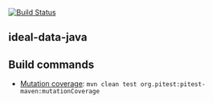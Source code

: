 [![Build Status](https://secure.travis-ci.org/avh4/ideal-data-java.png?branch=master)](http://travis-ci.org/avh4/ideal-data-java)

## ideal-data-java



## Build commands

* [Mutation coverage](http://pitest.org/): `mvn clean test org.pitest:pitest-maven:mutationCoverage`
